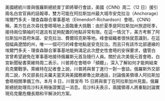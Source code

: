 美國總統川普與俄羅斯總統普丁即將舉行會談，美國《CNN》周二（12 日）援引兩名白宮官員的話報導，雙方可能在阿拉斯加州最大城市安克拉治（Anchorage）埃爾門多夫 - 理查森聯合軍事基地（Elmendorf-Richardson）會晤。《CNN》稱，美方在此次尋找會晤場地上面臨重大挑戰：由於夏季是阿拉斯加州旅遊旺季，接待兩位領袖的可選且有足夠配置的地點非常有限。在這一情況下，美方考察了阿拉斯加州首府朱諾、安克拉治、費爾班克斯等地。峰會組織者很快就意識到，在這個幅員遼闊的州，唯一一個可行的峰會地點是安克拉治。而且只有該市北部邊緣的埃爾門多夫 - 理查森聯合軍事基地能夠滿足此次歷史性會晤的安保要求，儘管白宮曾希望避免在軍事基地接待俄羅斯元首及隨行人員。關於此次美俄元首會晤，白宮新聞秘書萊維特周二表示，川普將在會晤中「傾聽」，深入了解如何才能夠結束烏克蘭戰爭。萊維特在記者會上說，川普將與普丁進行一對一會談。俄羅斯外交部周二說，外交部長拉夫羅夫當天與美國務卿魯比歐通話，討論俄美領導人阿拉斯加會晤相關準備工作。本月 8 日，川普宣布 15 日將與普丁在阿拉斯加州見面，俄羅斯總統助理烏沙科夫稍後證實這一消息。烏沙科夫表示，兩國領導人將重點討論實現烏克蘭危機長期和平解決的方案。